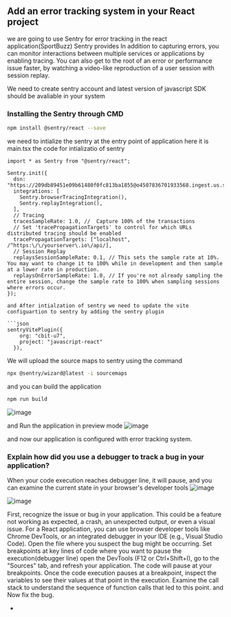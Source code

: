## Add an error tracking system in your React project
we are going to use Sentry for error tracking in the react application(SportBuzz)
Sentry provides In addition to capturing errors, you can monitor interactions between multiple services or applications by enabling tracing.
You can also get to the root of an error or performance issue faster, by watching a video-like reproduction of a user session with session replay.

We need to create sentry account and latest version of javascript SDK should be avaliable in your system
### Installing the Sentry through CMD
```bash
npm install @sentry/react --save
```

we need to intialize the sentry at the entry point of application here it is main.tsx
the code for intializatio of sentry

```tsx
import * as Sentry from "@sentry/react";

Sentry.init({
  dsn: "https://209db89451e09b61480f0fc813ba1855@o4507836701933568.ingest.us.sentry.io/4507836705144832",
  integrations: [
    Sentry.browserTracingIntegration(),
    Sentry.replayIntegration(),
  ],
  // Tracing
  tracesSampleRate: 1.0, //  Capture 100% of the transactions
  // Set 'tracePropagationTargets' to control for which URLs distributed tracing should be enabled
  tracePropagationTargets: ["localhost", /^https:\/\/yourserver\.io\/api/],
  // Session Replay
  replaysSessionSampleRate: 0.1, // This sets the sample rate at 10%. You may want to change it to 100% while in development and then sample at a lower rate in production.
  replaysOnErrorSampleRate: 1.0, // If you're not already sampling the entire session, change the sample rate to 100% when sampling sessions where errors occur.
});

and After intialzation of sentry we need to update the vite configuartion to sentry by adding the sentry plugin

```json
sentryVitePlugin({
    org: "cbit-u7",
    project: "javascript-react"
  }),
```


We will upload the source maps to sentry using the command
```bash
npx @sentry/wizard@latest -i sourcemaps
```

and you can build the application
```bash
npm run build
```

![image](https://github.com/user-attachments/assets/66b9479e-b776-4858-be74-873f8f9cea6d)

and Run the application in preview mode
![image](https://github.com/user-attachments/assets/ed3f3335-4cc3-4beb-bbd9-85d37501c39a)

and now our application is configured with error tracking system.
### Explain how did you use a debugger to track a bug in your application?
When your code execution reaches debugger line, it will pause, and you can examine the current state in your browser's developer tools
![image](https://github.com/user-attachments/assets/8f2c0ea3-03ab-4d85-b571-a2f1a73637ba)


![image](https://github.com/user-attachments/assets/8e0dd6a6-f2f0-45c8-936a-62f2731a4210)


First, recognize the issue or bug in your application. This could be a feature not working as expected, a crash, an unexpected output, or even a visual issue.
For a React application, you can use browser developer tools like Chrome DevTools, or an integrated debugger in your IDE (e.g., Visual Studio Code).
Open the file where you suspect the bug might be occurring.
Set breakpoints at key lines of code where you want to pause the execution(debugger line)
open the DevTools (F12 or Ctrl+Shift+I), go to the "Sources" tab, and refresh your application. The code will pause at your breakpoints.
Once the code execution pauses at a breakpoint, inspect the variables to see their values at that point in the execution.
Examine the call stack to understand the sequence of function calls that led to this point.
and Now fix the bug.

+

